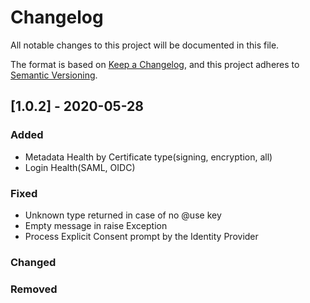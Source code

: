# Changelog
All notable changes to this project will be documented in this file.

The format is based on [Keep a Changelog](https://keepachangelog.com/en/1.0.0/),
and this project adheres to [Semantic Versioning](https://semver.org/spec/v2.0.0.html).

## [1.0.2] - 2020-05-28
### Added
- Metadata Health by Certificate type(signing, encryption, all)
- Login Health(SAML, OIDC)

### Fixed
- Unknown type returned in case of no @use key
- Empty message in raise Exception
- Process Explicit Consent prompt by the Identity Provider

### Changed

### Removed
